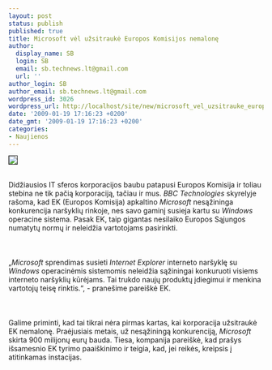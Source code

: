 ```yaml
---
layout: post
status: publish
published: true
title: Microsoft vėl užsitraukė Europos Komisijos nemalonę
author:
  display_name: SB
  login: SB
  email: sb.technews.lt@gmail.com
  url: ''
author_login: SB
author_email: sb.technews.lt@gmail.com
wordpress_id: 3026
wordpress_url: http://localhost/site/new/microsoft_vel_uzsitrauke_europos_komisijos_nemalone/
date: '2009-01-19 17:16:23 +0200'
date_gmt: '2009-01-19 17:16:23 +0200'
categories:
- Naujienos
---
```

<div class="imgright"><img src="http://tbn3.google.com/images?q=tbn:j1zjOvs22r5M7M:http://www.usnews.com/dbimages/master/3377/FE_DA_080201microsoft.jpg" border="1"></div>
<p><br>Didžiausios IT sferos korporacijos baubu patapusi Europos Komisija ir toliau stebina ne tik pačią korporaciją, tačiau ir mus. <i>BBC Technologies</i> skyrelyje rašoma, kad EK (Europos Komisija) apkaltino <i>Microsoft</i> nesąžininga konkurencija naršyklių rinkoje, nes savo gaminį susieja kartu su <i>Windows</i> operacine sistema. Pasak EK, taip gigantas nesilaiko Europos Sąjungos numatytų normų ir neleidžia vartotojams pasirinkti.<br />
<br><br />
<br>„<i>Microsoft</i> sprendimas susieti <i>Internet Explorer</i> interneto naršyklę su <i>Windows</i> operacinėmis sistemomis neleidžia sąžiningai konkuruoti visiems interneto naršyklių kūrėjams. Tai trukdo naujų produktų įdiegimui ir menkina vartotojų teisę rinktis.“, - pranešime pareiškė EK.<br />
<br><br />
<br>Galime priminti, kad tai tikrai nėra pirmas kartas, kai korporacija užsitraukė EK nemalonę. Praėjusiais metais, už nesąžiningą konkurenciją, <i>Microsoft</i> skirta 900 milijonų eurų bauda. Tiesa, kompanija pareiškė, kad prašys išsamesnio EK tyrimo paaiškinimo ir teigia, kad, jei reikės, kreipsis į atitinkamas instacijas.<br />
<br><br />
<br><br />
<br></p>
